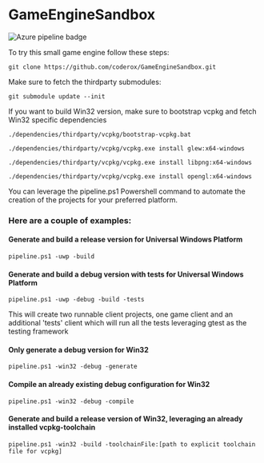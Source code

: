 # GameEngineSandbox

![Azure pipeline badge](https://coderox.visualstudio.com/Game%20Engine%20Sandbox/_apis/build/status/Build%20master%20branch)

To try this small game engine follow these steps:

`git clone https://github.com/coderox/GameEngineSandbox.git`


Make sure to fetch the thirdparty submodules:

`git submodule update --init`


If you want to build Win32 version, make sure to bootstrap vcpkg and fetch Win32 specific dependencies

`./dependencies/thirdparty/vcpkg/bootstrap-vcpkg.bat`

`./dependencies/thirdparty/vcpkg/vcpkg.exe install glew:x64-windows`

`./dependencies/thirdparty/vcpkg/vcpkg.exe install libpng:x64-windows`

`./dependencies/thirdparty/vcpkg/vcpkg.exe install opengl:x64-windows`


You can leverage the pipeline.ps1 Powershell command to automate the creation of the projects for your preferred platform.

### Here are a couple of examples:

#### Generate and build a release version for Universal Windows Platform
`pipeline.ps1 -uwp -build`

#### Generate and build a debug version with tests for Universal Windows Platform
`pipeline.ps1 -uwp -debug -build -tests`

This will create two runnable client projects, one game client and an additional 'tests' client which will run all the tests leveraging gtest as the testing framework

#### Only generate a debug version for Win32
`pipeline.ps1 -win32 -debug -generate`

#### Compile an already existing debug configuration for Win32
`pipeline.ps1 -win32 -debug -compile`

#### Generate and build a release version of Win32, leveraging an already installed vcpkg-toolchain
`pipeline.ps1 -win32 -build -toolchainFile:[path to explicit toolchain file for vcpkg]`

